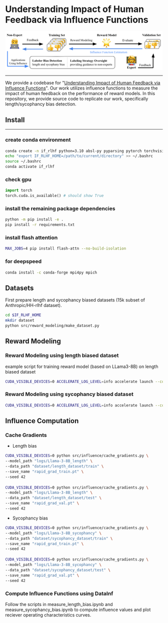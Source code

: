 # Understanding Impact of Human Feedback via Influence Functions

<p align="center">
  <img src="assets/intro.png" alt="Introductory Figure" width="1000">
</p>

--- 
We provide a codebase for "[Understanding Impact of Human Feedback via Influence Functions](https://arxiv.org/abs/2501.05790)". Our work utilizes influence functions to measure the impact of human feedback on the performance of reward models. In this repository, we provide source code to replicate our work, specifically length/sycophancy bias detection.
## Install
---
### create conda environment
```bash
conda create -n if_rlhf python=3.10 absl-py pyparsing pytorch torchvision torchaudio pytorch-cuda=12.1 -c pytorch -c nvidia
echo "export IF_RLHF_HOME=/path/to/current/directory" >> ~/.bashrc
source ~/.bashrc
conda activate if_rlhf
```
### check gpu
```python
import torch
torch.cuda.is_available() # should show True
```
### install the remaining package dependencies
```bash
python -m pip install -e .
pip install -r requirements.txt
```
### install flash attention
```bash
MAX_JOBS=4 pip install flash-attn --no-build-isolation
```
### for deepspeed
```bash
conda install -c conda-forge mpi4py mpich
```

## Datasets
First prepare length and sycophancy biased datasets (15k subset of Anthropic/HH-rlhf dataset).
```bash
cd $IF_RLHF_HOME
mkdir dataset
python src/reward_modeling/make_dataset.py
```

## Reward Modeling
### Reward Modeling using length biased dataset
example script for training reward model (based on LLama3-8B) on length biased dataset
```bash
CUDA_VISIBLE_DEVICES=0 ACCELERATE_LOG_LEVEL=info accelerate launch --config_file recipes/accelerate_configs/deepspeed_zero2.yaml --num_processes=1 --main_process_port=1231 src/reward_modeling/reward_modeling.py recipes/reward_modeling/Llama-3-8B_length.yaml
```

### Reward Modeling using sycophancy biased dataset
```bash
CUDA_VISIBLE_DEVICES=0 ACCELERATE_LOG_LEVEL=info accelerate launch --config_file recipes/accelerate_configs/deepspeed_zero2.yaml --num_processes=1 --main_process_port=1231 src/reward_modeling/reward_modeling.py recipes/reward_modeling/Llama-3-8B_sycophancy.yaml
```

## Influence Computation
### Cache Gradients
- Length bias
```bash
CUDA_VISIBLE_DEVICES=0 python src/influence/cache_gradients.py \
--model_path "logs/Llama-3-8B_length" \
--data_path "dataset/length_dataset/train" \
--save_name "rapid_grad_train.pt" \
--seed 42

CUDA_VISIBLE_DEVICES=0 python src/influence/cache_gradients.py \
--model_path "logs/Llama-3-8B_length" \
--data_path "dataset/length_dataset/test" \
--save_name "rapid_grad_val.pt" \
--seed 42
```
- Sycophancy bias
```bash
CUDA_VISIBLE_DEVICES=0 python src/influence/cache_gradients.py \
--model_path "logs/Llama-3-8B_sycophancy" \
--data_path "dataset/sycophancy_dataset/train" \
--save_name "rapid_grad_train.pt" \
--seed 42

CUDA_VISIBLE_DEVICES=0 python src/influence/cache_gradients.py \
--model_path "logs/Llama-3-8B_sycophancy" \
--data_path "dataset/sycophancy_dataset/test" \
--save_name "rapid_grad_val.pt" \
--seed 42
```

### Compute Influence Functions using DataInf
Follow the scripts in measure_length_bias.ipynb and measure_sycophancy_bias.ipynb to compute influence values and plot reciever operating characteristics curves.
